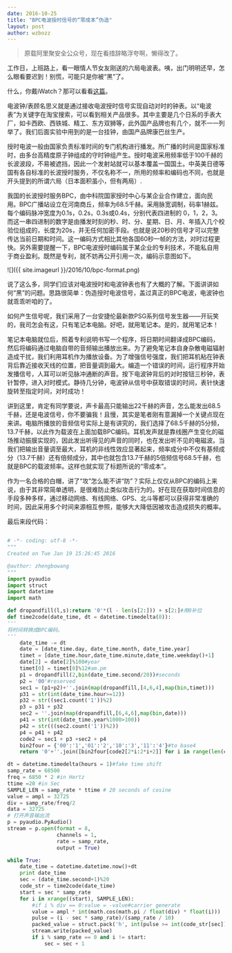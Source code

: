 ```yaml
---
date: 2016-10-25
title: "BPC电波授时信号的“零成本”伪造"
layout: post
author: wzbozz
---
```


> 原载阿里聚安全公众号，现在看措辞略浮夸啊，懒得改了。

工作日，上班路上，看一眼情人节女友刚送的六局电波表。咦，出门明明还早，怎么眼看要迟到！别慌，可能只是你被“黑”了。

什么，你戴iWatch？那可以看看[这篇](https://www.blackhat.com/docs/eu-15/materials/eu-15-Kang-Is-Your-Timespace-Safe-Time-And-Position-Spoofing-Opensourcely.pdf)。

电波钟/表顾名思义就是通过接收电波授时信号实现自动对时的钟表。以“电波表”为关键字在淘宝搜索，可以看到相关产品很多。其中主要是几个日系的手表大厂，如卡西欧、西铁城、精工、东方双狮等，此外国产品牌也有几个，就不一一列举了。我们后面实验中用到的是一台挂钟，由国产品牌康巴丝生产。

授时电波一般由国家负责标准时间的专门机构进行播发。所广播的时间是国家标准时，由多台高精度原子钟组成的守时钟组产生。授时电波采用频率低于100千赫的长波波段，不易被遮挡，因此一个发射站就可以基本覆盖一国国土。中英美日德等国有各自标准的长波授时服务，不仅名称不一，所用的频率和编码也不同，也就是开头提到的所谓六局（日本面积虽小，但有两局）.

我国的长波授时服务BPC，由中科院国家授时中心与某企业合作建立，面向民用。BPC广播站设立在河南商丘，频率为68.5千赫。采用脉宽调制，码率1赫兹。每个编码脉冲宽度为0.1s，0.2s，0.3s或0.4s，分别代表四进制的 0，1，2，3。而这一串四进制的数字是由播发时刻的秒、时、分、星期、日、月、年插入几个校验位组成的，长度为20s，并无任何加密手段。也就是说20秒的信号才可以完整传达当前日期和时间。这一编码方式相比其他各国60秒一帧的方法，对时过程更快。另外需要提醒一下，BPC电波授时编码属于某企业的专利技术，不能私自用于商业盈利。既然是专利，就不妨再公开引用一次，编码示意图如下。

![]({{ site.imageurl }}/2016/10/bpc-format.png)

说了这么多，同学们应该对电波授时和电波钟表也有了大概的了解。下面讲讲如何“黑”的问题。思路很简单：伪造授时电波信号，盖过真正的BPC电波，电波钟也就乖乖听咱的了。

如何产生信号呢，我们采用了一台安捷伦最新款PSG系列信号发生器——开玩笑的，我司怎会有这，只有笔记本电脑。好吧，就用笔记本。是的，就用笔记本！

笔记本电脑就位后，照着专利说明书写一个程序，将日期时间翻译成BPC编码，然后将编码通过电脑自带的音频输出播放出来。为了避免笔记本自身杂散电磁辐射造成干扰，我们利用耳机作为播放设备。为了增强信号强度，我们把耳机粘在钟表背后靠近接收天线的位置，把音量调到最大。编造一个错误的时间，运行程序开始发播信号，人耳可以听见脉冲通断的声音。按下电波钟背后的对时按钮三秒钟，表针暂停，进入对时模式。静待几分钟，电波钟从信号中获取错误的时间，表针快速旋转至指定时间，对时成功！

讲到这里，肯定有同学要说，声卡最高只能输出22千赫的声音，怎么能发出68.5千赫，还是电波信号，你不要骗我！且慢，其实是笔者刚有意漏掉一个关键点现在来讲。电脑所播放的音频信号实际上是有讲究的，我们选择了68.5千赫的5分频，13.7千赫，以此作为载波在上面加载BPC编码。耳机发声就是靠线圈产生变化的磁场推动振膜实现的，因此发出听得见的声音的同时，也在发出听不见的电磁波。当我们把输出音量调至最大，耳机的非线性效应显著起来，频率成分中不仅有基频成分（13.7千赫）还有倍频成分，其中也就包含13.7千赫的5倍频信号68.5千赫，也就是BPC的载波频率。这样也就实现了标题所说的“零成本”。

作为一名合格的白帽，讲了“攻”怎么能不讲“防”？实际上仅仅从BPC的编码上来说，由于其非常简单透明，是很难防止类似攻击行为的。好在现在获取时间信息的手段多种多样，通过移动网络、有线网络、GPS、北斗等都可以获得非常准确的时间，因此采用多个时间来源相互参照，能够大大降低因被攻击造成损失的概率。

最后来段代码：
```python

# -*- coding: utf-8 -*-
"""
Created on Tue Jan 19 15:26:45 2016

@author: zhengbowang
"""
import pyaudio
import struct
import datetime
import math

def dropandfill(l,s):return '0'*(l - len(s[2:])) + s[2:]#用0补位
def time2code(date_time, dt = datetime.timedelta(0)):
'''
将时间转换成BPC编码。
'''
    date_time -= dt
    date = [date_time.day, date_time.month, date_time.year]
    timet = [date_time.hour,date_time.minute,date_time.weekday()+1]
    date[2] = date[2]%100#year
    timet[0] = timet[0]%12#am.pm
    p1 = dropandfill(2,bin(date_time.second/20))#seconds
    p2 = '00'#reserved
    sec1 = (p1+p2)+''.join(map(dropandfill,[4,6,4],map(bin,timet)))
    p31 = str(int(date_time.hour>=12))
    p32 = str((sec1.count('1'))%2)
    p3 = p31 + p32
    sec2 = ''.join(map(dropandfill,[6,4,6],map(bin,date)))
    p41 = str(int(date_time.year%1000>100))
    p42 = str(((sec2.count('1'))%2))
    p4 = p41 + p42
    code2 = sec1 + p3 +sec2 + p4
    bin2four = {'00':'1','01':'2','10':'3','11':'4'}#to base4
    return '0'+''.join([bin2four[code2[2*i:2*i+2]] for i in range(len(code2)/2)])

dt = datetime.timedelta(hours = 1)#fake time shift
samp_rate = 68500
freq = 6850 * 2 #in Hertz
ttime =20 #in Sec
SAMPLE_LEN = samp_rate * ttime # 20 seconds of cosine
value = ampl = 32725
div = samp_rate/freq/2
data = 32725
# 打开声音输出流
p = pyaudio.PyAudio()
stream = p.open(format = 8,
                channels = 1,
                rate = samp_rate,
                output = True)

while True:
    date_time = datetime.datetime.now()+dt
    print date_time
    sec = (date_time.second+1)%20
    code_str = time2code(date_time)
    start = sec * samp_rate
    for i in xrange((start), SAMPLE_LEN):
        #if i % div == 0:value = -value#carrier generate
        value = ampl * int(math.cos(math.pi / float(div) * float(i)))
        pulse = (i - sec * samp_rate)/(samp_rate / 10)
        packed_value = struct.pack('h', int(pulse >= int(code_str[sec]))*value)
        stream.write(packed_value)
        if i % samp_rate == 0 and i != start: 
            sec = sec + 1


```
